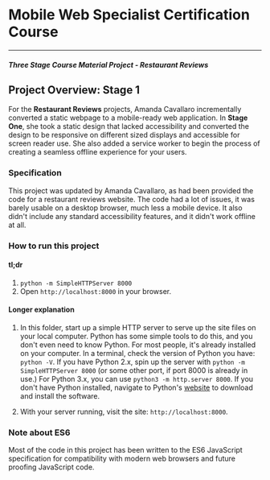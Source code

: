 # Mobile Web Specialist Certification Course
---
#### _Three Stage Course Material Project - Restaurant Reviews_

## Project Overview: Stage 1

For the **Restaurant Reviews** projects, Amanda Cavallaro incrementally converted a static webpage to a mobile-ready web application. In **Stage One**, she took a static design that lacked accessibility and converted the design to be responsive on different sized displays and accessible for screen reader use. She also added a service worker to begin the process of creating a seamless offline experience for your users.

### Specification

This project was updated by Amanda Cavallaro, as had been provided the code for a restaurant reviews website. The code had a lot of issues, it was barely usable on a desktop browser, much less a mobile device. It also didn't include any standard accessibility features, and it didn't work offline at all. 

### How to run this project

#### tl;dr 
1. `python -m SimpleHTTPServer 8000`
2. Open `http://localhost:8000` in your browser.

#### Longer explanation
1. In this folder, start up a simple HTTP server to serve up the site files on your local computer. Python has some simple tools to do this, and you don't even need to know Python. For most people, it's already installed on your computer. In a terminal, check the version of Python you have: `python -V`. If you have Python 2.x, spin up the server with `python -m SimpleHTTPServer 8000` (or some other port, if port 8000 is already in use.) For Python 3.x, you can use `python3 -m http.server 8000`. If you don't have Python installed, navigate to Python's [website](https://www.python.org/) to download and install the software.

2. With your server running, visit the site: `http://localhost:8000`.

### Note about ES6

Most of the code in this project has been written to the ES6 JavaScript specification for compatibility with modern web browsers and future proofing JavaScript code.



